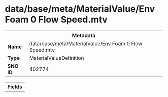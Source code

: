 <h1>data/base/meta/MaterialValue/Env Foam 0 Flow Speed.mtv</h1><table><tr><th colspan="100%">Metadata</th></tr><tr><td><b>Name</b></td><td>data/base/meta/MaterialValue/Env Foam 0 Flow Speed.mtv</td></tr><tr><td><b>Type</b></td><td>MaterialValueDefinition</td></tr><tr><td><b>SNO ID</b></td><td>402774</td></tr></table>

<table><tr><th colspan="100%">Fields</th></tr></table>

